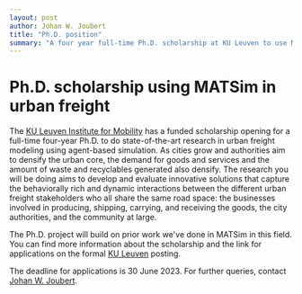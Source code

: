 ```yaml
---
layout: post
author: Johan W. Joubert
title: "Ph.D. position"
summary: "A four year full-time Ph.D. scholarship at KU Leuven to use MATSim in modeling urban freight."
---
```


# Ph.D. scholarship using MATSim in urban freight

The [KU Leuven Institute for Mobility](https://www.kuleuven.be/lim) has a funded scholarship opening for a full-time four-year Ph.D. to do state-of-the-art research in urban freight modeling using agent-based simulation. As cities grow and authorities aim to densify the urban core, the demand for goods and services and the amount of waste and recyclables generated also densify. The research you will be doing aims to develop and evaluate innovative solutions that capture the behaviorally rich and dynamic interactions between the different urban freight stakeholders who all share the same road space: the businesses involved in producing, shipping, carrying, and receiving the goods, the city authorities, and the community at large. 

The Ph.D. project will build on prior work we've done in MATSim in this field. You can find more information about the scholarship and the link for applications on the formal [KU Leuven](https://www.kuleuven.be/personeel/jobsite/jobs/60212885) posting.

The deadline for applications is 30 June 2023. For further queries, contact [Johan W. Joubert](mailto:johan.joubert@kuleuven.be).